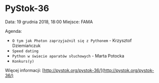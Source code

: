 PyStok-36
=========

Data: 19 grudnia 2018, 18:00
Miejsce: FAMA

Agenda:

* `O tym jak Photon zaprzyjaźnił się z Pythonem` - Krzysztof Dziemiańczuk
* `Speed dating`
* `Python w świecie aparatów słuchowych` - Marta Potocka
* `Konkurs(y)`

Więcej informacji: [http://pystok.org/pystok-36/](http://pystok.org/pystok-36/)
